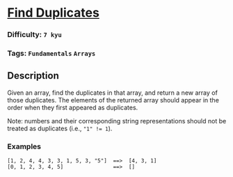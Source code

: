 # [Find Duplicates](https://www.codewars.com/kata/5558cc216a7a231ac9000022)

### Difficulty: `7 kyu`

### Tags: `Fundamentals` `Arrays` 

## Description

Given an array, find the duplicates in that array, and return a new array of those duplicates. The elements of the returned array should appear in the order when they first appeared as duplicates.

Note: numbers and their corresponding string representations should not be treated as duplicates (i.e., `"1" != 1`).

### Examples

```
[1, 2, 4, 4, 3, 3, 1, 5, 3, "5"]  ==>  [4, 3, 1]
[0, 1, 2, 3, 4, 5]                ==>  []
```